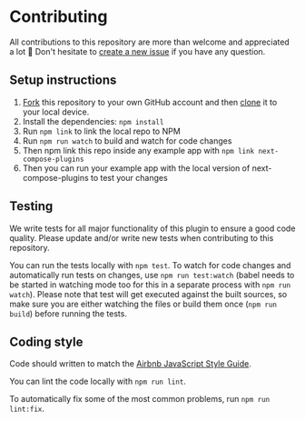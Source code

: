 # Contributing

All contributions to this repository are more than welcome and appreciated a lot 🎉
Don't hesitate to [create a new issue](https://github.com/cyrilwanner/next-compose-plugins/issues/new) if you have any question.

## Setup instructions

1. [Fork](https://help.github.com/articles/fork-a-repo/) this repository to your own GitHub account and then [clone](https://help.github.com/articles/cloning-a-repository/) it to your local device.
2. Install the dependencies: `npm install`
3. Run `npm link` to link the local repo to NPM
4. Run `npm run watch` to build and watch for code changes
5. Then npm link this repo inside any example app with `npm link next-compose-plugins`
6. Then you can run your example app with the local version of next-compose-plugins to test your changes

## Testing

We write tests for all major functionality of this plugin to ensure a good code quality.
Please update and/or write new tests when contributing to this repository.

You can run the tests locally with `npm test`.
To watch for code changes and automatically run tests on changes, use `npm run test:watch` (babel needs to be started in watching mode too for this in a separate process with `npm run watch`).
Please note that test will get executed against the built sources, so make sure you are either watching the files or build them once (`npm run build`) before running the tests.

## Coding style

Code should written to match the [Airbnb JavaScript Style Guide](https://github.com/airbnb/javascript).

You can lint the code locally with `npm run lint`.

To automatically fix some of the most common problems, run `npm run lint:fix`.
